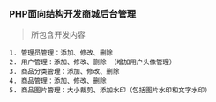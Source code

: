 ### PHP面向结构开发商城后台管理

> 所包含开发内容

```
1. 管理员管理：添加、修改、删除
2. 用户管理：添加、修改、删除 （增加用户头像管理）
3. 商品分类管理：添加、修改、删除
4. 商品管理：添加、修改、删除 
5. 商品图片管理：大小裁剪、添加水印（包括图片水印和文字水印）
```
